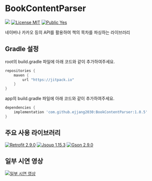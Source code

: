 # BookContentParser
[![](https://jitpack.io/v/ejjang2030/BookContentParser.svg)](https://jitpack.io/#ejjang2030/BookContentParser)
[![License MIT](https://img.shields.io/badge/License-MIT-blue.svg?style=flat)](https://github.com/ejjang2030/BookContentParser/blob/main/LICENSE)
[![Public Yes](https://img.shields.io/badge/Public-yes-green.svg?style=flat)]()

네이버나 카카오 등의 API를 활용하여 책의 목차를 파싱하는 라이브러리

## Gradle 설정
root의 build.gradle 파일에 아래 코드와 같이 추가하여주세요.
```groovy
repositories {
    maven {
        url "https://jitpack.io"
    }
}
```

app의 build.gradle 파일에 아래 코드와 같이 추가하여주세요.

```groovy
dependencies {
    implementation 'com.github.ejjang2030:BookContentParser:1.0.5'
}
```

## 주요 사용 라이브러리
[![Retrofit 2.9.0](https://img.shields.io/badge/Retrofit-2.9.0-blue.svg?style=flat)]()
[![Jsoup 1.15.3](https://img.shields.io/badge/Jsoup-1.15.3-black.svg?style=flat)]()
[![Gson 2.9.0](https://img.shields.io/badge/Gson-2.9.0-green.svg?style=flat)]()

## 일부 시연 영상
[![일부 시연 영상](http://img.youtube.com/vi/Jx4xAcmqnrw/0.jpg)](https://youtu.be/Jx4xAcmqnrw)
